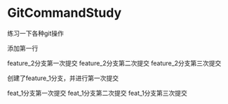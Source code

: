 # GitCommandStudy
练习一下各种git操作


添加第一行


feature_2分支第一次提交
feature_2分支第二次提交
feature_2分支第三次提交

创建了feature_1分支，并进行第一次提交

feat_1分支第一次提交
feat_1分支第二次提交
feat_1分支第三次提交